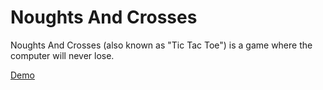 # Noughts And Crosses

Noughts And Crosses (also known as "Tic Tac Toe") is a game where the computer will never lose.

[Demo](http://vincent.narbot.com/project/NoughtsAndCrosses)

